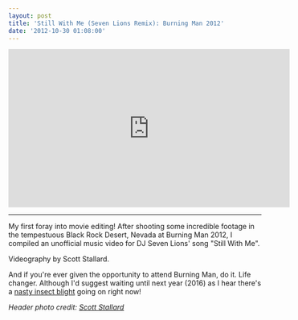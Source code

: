 ```yaml
---
layout: post
title: 'Still With Me (Seven Lions Remix): Burning Man 2012'
date: '2012-10-30 01:08:00'
---
```


<iframe width="560" height="315" src="https://www.youtube.com/embed/5lmmuoQYRYU" frameborder="0" allowfullscreen></iframe>

---
My first foray into movie editing! After shooting some incredible footage in the tempestuous Black Rock Desert, Nevada at Burning Man 2012, I compiled an unofficial music video for DJ Seven Lions' song "Still With Me".

Videography by Scott Stallard.

And if you're ever given the opportunity to attend Burning Man, do it. Life changer. Although I'd suggest waiting until next year (2016) as I hear there's a [nasty insect blight](http://gizmodo.com/weve-identified-those-bugs-infesting-burning-man-and-1725287661) going on right now! 

*Header photo credit: [Scott Stallard](http://scottstallard.com/expedition/burning-man-2012)*